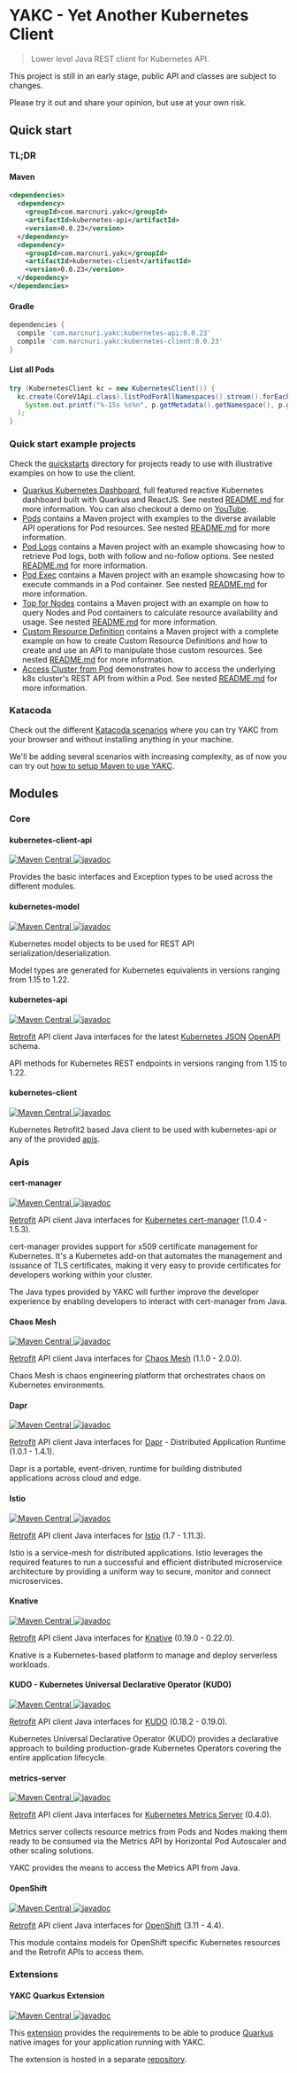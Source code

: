 # YAKC - Yet Another Kubernetes Client

> Lower level Java REST client for Kubernetes API.

This project is still in an early stage, public API and classes are subject to changes.

Please try it out and share your opinion, but use at your own risk.

## Quick start

### TL;DR
#### Maven
```xml
<dependencies>
  <dependency>
    <groupId>com.marcnuri.yakc</groupId>
    <artifactId>kubernetes-api</artifactId>
    <version>0.0.23</version>
  </dependency>
  <dependency>
    <groupId>com.marcnuri.yakc</groupId>
    <artifactId>kubernetes-client</artifactId>
    <version>0.0.23</version>
  </dependency>
</dependencies>
```
#### Gradle
```groovy
dependencies {
  compile 'com.marcnuri.yakc:kubernetes-api:0.0.23'
  compile 'com.marcnuri.yakc:kubernetes-client:0.0.23'
}
```
#### List all Pods
```java
try (KubernetesClient kc = new KubernetesClient()) {
  kc.create(CoreV1Api.class).listPodForAllNamespaces().stream().forEach(p ->
    System.out.printf("%-15s %s%n", p.getMetadata().getNamespace(), p.getMetadata().getName())
  );
}
```

### Quick start example projects

Check the [quickstarts](quickstarts) directory for projects ready to use with illustrative examples
on how to use the client.

- [Quarkus Kubernetes Dashboard](quickstarts/quarkus-dashboard), full featured reactive Kubernetes 
  dashboard built with Quarkus and ReactJS. 
  See nested [README.md](quickstarts/quarkus-dashboard/README.md) for more information.
  You can also checkout a demo on [YouTube](https://www.youtube.com/watch?v=Dum84fwA8_g).
- [Pods](quickstarts/pods) contains a Maven project with examples to the diverse available API operations
  for  Pod resources.
  See nested [README.md](quickstarts/pod/README.md) for more information.
- [Pod Logs](quickstarts/pod-logs) contains a Maven project with an example showcasing how to retrieve
  Pod logs, both with follow and no-follow options.
  See nested [README.md](quickstarts/pod-logs/README.md) for more information.
- [Pod Exec](quickstarts/pod-exec) contains a Maven project with an example showcasing how to execute
  commands in a Pod container.
  See nested [README.md](quickstarts/pod-exec/README.md) for more information.
- [Top for Nodes](quickstarts/top-nodes) contains a Maven project with an example on how to query
  Nodes and Pod containers to calculate resource availability and usage.
  See nested [README.md](quickstarts/top-nodes/README.md) for more information.
- [Custom Resource Definition](quickstarts/crd) contains a Maven project with a complete example on
  how to create Custom Resource Definitions and how to create and use an API to manipulate those
  custom resources.
  See nested [README.md](quickstarts/crd/README.md) for more information.
- [Access Cluster from Pod](quickstarts/access-cluster-from-pod) demonstrates how to access the 
  underlying k8s cluster's REST API from within a Pod.
  See nested [README.md](quickstarts/access-cluster-from-pod/README.md) for more information.
  
### Katacoda
Check out the different [Katacoda scenarios](https://www.katacoda.com/marcnuri/courses/yakc/)
where you can try YAKC from your browser and without installing anything in your machine.

We'll be adding several scenarios with increasing complexity, as of now you can try out [how to 
setup Maven to use YAKC](https://www.katacoda.com/marcnuri/courses/yakc/maven-quick-start).

## Modules

### Core

#### kubernetes-client-api
[![Maven Central](https://img.shields.io/maven-central/v/com.marcnuri.yakc/kubernetes-client-api)
](https://search.maven.org/search?q=g:com.marcnuri.yakc%20a:kubernetes-client-api)
[![javadoc](https://javadoc.io/badge2/com.marcnuri.yakc/kubernetes-client-api/javadoc.svg)
](https://javadoc.io/doc/com.marcnuri.yakc/kubernetes-client-api)

Provides the basic interfaces and Exception types to be used across the different modules.

#### kubernetes-model
[![Maven Central](https://img.shields.io/maven-central/v/com.marcnuri.yakc/kubernetes-model)
](https://search.maven.org/search?q=g:com.marcnuri.yakc%20a:kubernetes-model)
[![javadoc](https://javadoc.io/badge2/com.marcnuri.yakc/kubernetes-model/javadoc.svg)
](https://javadoc.io/doc/com.marcnuri.yakc/kubernetes-model)

Kubernetes model objects to be used for REST API serialization/deserialization.

Model types are generated for Kubernetes equivalents in versions ranging from 1.15 to 1.22.

#### kubernetes-api
[![Maven Central](https://img.shields.io/maven-central/v/com.marcnuri.yakc/kubernetes-api)
](https://search.maven.org/search?q=g:com.marcnuri.yakc%20a:kubernetes-api)
[![javadoc](https://javadoc.io/badge2/com.marcnuri.yakc/kubernetes-api/javadoc.svg)
](https://javadoc.io/doc/com.marcnuri.yakc/kubernetes-api)

[Retrofit](https://square.github.io/retrofit/) API client Java interfaces for the latest
[Kubernetes JSON](https://github.com/kubernetes/kubernetes/blob/master/api/openapi-spec/swagger.json)
[OpenAPI](https://swagger.io/specification/) schema.

API methods for Kubernetes REST endpoints in versions ranging from 1.15 to 1.22.

#### kubernetes-client
[![Maven Central](https://img.shields.io/maven-central/v/com.marcnuri.yakc/kubernetes-client)
](https://search.maven.org/search?q=g:com.marcnuri.yakc%20a:kubernetes-client)
[![javadoc](https://javadoc.io/badge2/com.marcnuri.yakc/kubernetes-client/javadoc.svg)
](https://javadoc.io/doc/com.marcnuri.yakc/kubernetes-client)

Kubernetes Retrofit2 based Java client to be used with kubernetes-api or any of the provided [apis](#apis).

### Apis

#### cert-manager
[![Maven Central](https://img.shields.io/maven-central/v/com.marcnuri.yakc.apis/cert-manager)
](https://search.maven.org/search?q=g:com.marcnuri.yakc.apis%20a:cert-manager)
[![javadoc](https://javadoc.io/badge2/com.marcnuri.yakc.apis/cert-manager/javadoc.svg)
](https://javadoc.io/doc/com.marcnuri.yakc.apis/cert-manager)

[Retrofit](https://square.github.io/retrofit/) API client Java interfaces for
[Kubernetes cert-manager](https://cert-manager.io/) (1.0.4 - 1.5.3).

cert-manager provides support for x509 certificate management for Kubernetes. It's a Kubernetes
add-on that automates the management and issuance of TLS certificates, making it very easy
to provide certificates for developers working within your cluster.

The Java types provided by YAKC will further improve the developer experience by enabling
developers to interact with cert-manager from Java.

#### Chaos Mesh
[![Maven Central](https://img.shields.io/maven-central/v/com.marcnuri.yakc.apis/chaos-mesh)
](https://search.maven.org/search?q=g:com.marcnuri.yakc.apis%20a:chaos-mesh)
[![javadoc](https://javadoc.io/badge2/com.marcnuri.yakc.apis/chaos-mesh/javadoc.svg)
](https://javadoc.io/doc/com.marcnuri.yakc.apis/chaos-mesh)

[Retrofit](https://square.github.io/retrofit/) API client Java interfaces for
[Chaos Mesh](https://chaos-mesh.org/) (1.1.0 - 2.0.0).

Chaos Mesh is chaos engineering platform that orchestrates chaos on Kubernetes environments.

#### Dapr
[![Maven Central](https://img.shields.io/maven-central/v/com.marcnuri.yakc.apis/dapr)
](https://search.maven.org/search?q=g:com.marcnuri.yakc.apis%20a:dapr)
[![javadoc](https://javadoc.io/badge2/com.marcnuri.yakc.apis/dapr/javadoc.svg)
](https://javadoc.io/doc/com.marcnuri.yakc.apis/dapr)

[Retrofit](https://square.github.io/retrofit/) API client Java interfaces for
[Dapr](https://dapr.io/) - Distributed Application Runtime (1.0.1 - 1.4.1).

Dapr is a portable, event-driven, runtime for building distributed applications across cloud and edge.

#### Istio
[![Maven Central](https://img.shields.io/maven-central/v/com.marcnuri.yakc.apis/istio)
](https://search.maven.org/search?q=g:com.marcnuri.yakc.apis%20a:istio)
[![javadoc](https://javadoc.io/badge2/com.marcnuri.yakc.apis/istio/javadoc.svg)
](https://javadoc.io/doc/com.marcnuri.yakc.apis/istio)

[Retrofit](https://square.github.io/retrofit/) API client Java interfaces for
[Istio](https://istio.io/) (1.7 - 1.11.3).

Istio is a service-mesh for distributed applications. Istio leverages the required features to
run a successful and efficient distributed microservice architecture by providing a uniform way
to secure, monitor and connect microservices.

#### Knative
[![Maven Central](https://img.shields.io/maven-central/v/com.marcnuri.yakc.apis/knative)
](https://search.maven.org/search?q=g:com.marcnuri.yakc.apis%20a:knative)
[![javadoc](https://javadoc.io/badge2/com.marcnuri.yakc.apis/knative/javadoc.svg)
](https://javadoc.io/doc/com.marcnuri.yakc.apis/knative)

[Retrofit](https://square.github.io/retrofit/) API client Java interfaces for
[Knative](https://knative.dev/) (0.19.0 - 0.22.0).

Knative is a Kubernetes-based platform to manage and deploy serverless workloads.

#### KUDO - Kubernetes Universal Declarative Operator (KUDO)
[![Maven Central](https://img.shields.io/maven-central/v/com.marcnuri.yakc.apis/kudo)
](https://search.maven.org/search?q=g:com.marcnuri.yakc.apis%20a:kudo)
[![javadoc](https://javadoc.io/badge2/com.marcnuri.yakc.apis/kudo/javadoc.svg)
](https://javadoc.io/doc/com.marcnuri.yakc.apis/kudo)

[Retrofit](https://square.github.io/retrofit/) API client Java interfaces for
[KUDO](https://kudo.dev/) (0.18.2 - 0.19.0).

Kubernetes Universal Declarative Operator (KUDO) provides a declarative approach to building production-grade Kubernetes
Operators covering the entire application lifecycle.

#### metrics-server
[![Maven Central](https://img.shields.io/maven-central/v/com.marcnuri.yakc.apis/metrics-server)
](https://search.maven.org/search?q=g:com.marcnuri.yakc.apis%20a:metrics-server)
[![javadoc](https://javadoc.io/badge2/com.marcnuri.yakc.apis/metrics-server/javadoc.svg)
](https://javadoc.io/doc/com.marcnuri.yakc.apis/metrics-server)

[Retrofit](https://square.github.io/retrofit/) API client Java interfaces for
[Kubernetes Metrics Server](https://github.com/kubernetes-sigs/metrics-server)  (0.4.0).

Metrics server collects resource metrics from Pods and Nodes making them ready to be consumed
via the Metrics API by Horizontal Pod Autoscaler and other scaling solutions.

YAKC provides the means to access the Metrics API from Java.

#### OpenShift
[![Maven Central](https://img.shields.io/maven-central/v/com.marcnuri.yakc.apis/openshift)
](https://search.maven.org/search?q=g:com.marcnuri.yakc.apis%20a:openshift)
[![javadoc](https://javadoc.io/badge2/com.marcnuri.yakc.apis/openshift/javadoc.svg)
](https://javadoc.io/doc/com.marcnuri.yakc.apis/openshift)

[Retrofit](https://square.github.io/retrofit/) API client Java interfaces for
[OpenShift](https://github.com/openshift/origin) (3.11 - 4.4).

This module contains models for OpenShift specific Kubernetes resources and the Retrofit APIs to
access them.  

### Extensions

#### YAKC Quarkus Extension
[![Maven Central](https://img.shields.io/maven-central/v/com.marcnuri.yakc/quarkus-yakc-extension)
](https://search.maven.org/search?q=g:com.marcnuri.yakc%20a:quarkus-yakc-extension)
[![javadoc](https://javadoc.io/badge2/com.marcnuri.yakc/quarkus-yakc-extension/javadoc.svg)
](https://javadoc.io/doc/com.marcnuri.yakc/quarkus-yakc-extension)

This [extension](https://github.com/manusa/yakc-quarkus-extension) provides the requirements to be able to produce
[Quarkus](https://quarkus.io) native images for your application running with YAKC.

The extension is hosted in a separate [repository](https://github.com/manusa/yakc-quarkus-extension).